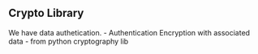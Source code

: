 ## Crypto Library

We have data authetication. - Authentication Encryption with associated data - from python cryptography lib
